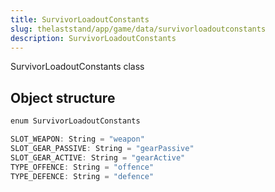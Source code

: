 ```yaml
---
title: SurvivorLoadoutConstants
slug: thelaststand/app/game/data/survivorloadoutconstants
description: SurvivorLoadoutConstants
---
```


SurvivorLoadoutConstants class

## Object structure

```scala
enum SurvivorLoadoutConstants

SLOT_WEAPON: String = "weapon"
SLOT_GEAR_PASSIVE: String = "gearPassive"
SLOT_GEAR_ACTIVE: String = "gearActive"
TYPE_OFFENCE: String = "offence"
TYPE_DEFENCE: String = "defence"

```
